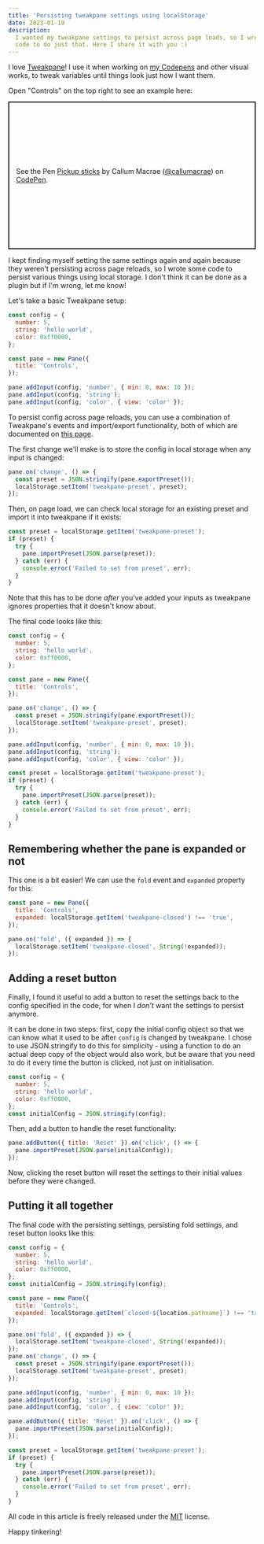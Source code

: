 ```yaml
---
title: 'Persisting tweakpane settings using localStorage'
date: 2023-01-19
description:
  I wanted my tweakpane settings to persist across page loads, so I wrote some
  code to do just that. Here I share it with you :)
---
```


I love [Tweakpane]! I use it when working on [my Codepens] and other visual
works, to tweak variables until things look just how I want them.

Open "Controls" on the top right to see an example here:

<p class="codepen" data-height="300" data-default-tab="result" data-slug-hash="poZpbPY" data-user="callumacrae" style="height: 300px; box-sizing: border-box; display: flex; align-items: center; justify-content: center; border: 2px solid; margin: 1em 0; padding: 1em;">
  <span>See the Pen <a href="https://codepen.io/callumacrae/pen/poZpbPY">
  Pickup sticks</a> by Callum Macrae (<a href="https://codepen.io/callumacrae">@callumacrae</a>)
  on <a href="https://codepen.io">CodePen</a>.</span>
</p>
<script async src="https://cpwebassets.codepen.io/assets/embed/ei.js"></script>

I kept finding myself setting the same settings again and again because they
weren't persisting across page reloads, so I wrote some code to persist various
things using local storage. I don't think it can be done as a plugin but if I'm
wrong, let me know!

Let's take a basic Tweakpane setup:

```js
const config = {
  number: 5,
  string: 'hello world',
  color: 0xff0000,
};

const pane = new Pane({
  title: 'Controls',
});

pane.addInput(config, 'number', { min: 0, max: 10 });
pane.addInput(config, 'string');
pane.addInput(config, 'color', { view: 'color' });
```

To persist config across page reloads, you can use a combination of Tweakpane's
events and import/export functionality, both of which are documented on [this
page][tweakpane misc].

The first change we'll make is to store the config in local storage when any
input is changed:

```js
pane.on('change', () => {
  const preset = JSON.stringify(pane.exportPreset());
  localStorage.setItem('tweakpane-preset', preset);
});
```

Then, on page load, we can check local storage for an existing preset and import
it into tweakpane if it exists:

```js
const preset = localStorage.getItem('tweakpane-preset');
if (preset) {
  try {
    pane.importPreset(JSON.parse(preset));
  } catch (err) {
    console.error('Failed to set from preset', err);
  }
}
```

Note that this has to be done _after_ you've added your inputs as tweakpane
ignores properties that it doesn't know about.

The final code looks like this:

```js
const config = {
  number: 5,
  string: 'hello world',
  color: 0xff0000,
};

const pane = new Pane({
  title: 'Controls',
});

pane.on('change', () => {
  const preset = JSON.stringify(pane.exportPreset());
  localStorage.setItem('tweakpane-preset', preset);
});

pane.addInput(config, 'number', { min: 0, max: 10 });
pane.addInput(config, 'string');
pane.addInput(config, 'color', { view: 'color' });

const preset = localStorage.getItem('tweakpane-preset');
if (preset) {
  try {
    pane.importPreset(JSON.parse(preset));
  } catch (err) {
    console.error('Failed to set from preset', err);
  }
}
```

## Remembering whether the pane is expanded or not

This one is a bit easier! We can use the `fold` event and `expanded` property
for this:

```js
const pane = new Pane({
  title: 'Controls',
  expanded: localStorage.getItem('tweakpane-closed') !== 'true',
});

pane.on('fold', ({ expanded }) => {
  localStorage.setItem('tweakpane-closed', String(!expanded));
});
```

## Adding a reset button

Finally, I found it useful to add a button to reset the settings back to the
config specified in the code, for when I _don't_ want the settings to persist
anymore.

It can be done in two steps: first, copy the initial config object so that we
can know what it used to be after `config` is changed by tweakpane. I chose to
use JSON.stringify to do this for simplicity - using a function to do an actual
deep copy of the object would also work, but be aware that you need to do it
every time the button is clicked, not just on initialisation.

```js
const config = {
  number: 5,
  string: 'hello world',
  color: 0xff0000,
};
const initialConfig = JSON.stringify(config);
```

Then, add a button to handle the reset functionality:

```js
pane.addButton({ title: 'Reset' }).on('click', () => {
  pane.importPreset(JSON.parse(initialConfig));
});
```

Now, clicking the reset button will reset the settings to their initial values
before they were changed.

## Putting it all together

The final code with the persisting settings, persisting fold settings, and reset
button looks like this:

```js
const config = {
  number: 5,
  string: 'hello world',
  color: 0xff0000,
};
const initialConfig = JSON.stringify(config);

const pane = new Pane({
  title: 'Controls',
  expanded: localStorage.getItem(`closed-${location.pathname}`) !== 'true',
});

pane.on('fold', ({ expanded }) => {
  localStorage.setItem('tweakpane-closed', String(!expanded));
});
pane.on('change', () => {
  const preset = JSON.stringify(pane.exportPreset());
  localStorage.setItem('tweakpane-preset', preset);
});

pane.addInput(config, 'number', { min: 0, max: 10 });
pane.addInput(config, 'string');
pane.addInput(config, 'color', { view: 'color' });

pane.addButton({ title: 'Reset' }).on('click', () => {
  pane.importPreset(JSON.parse(initialConfig));
});

const preset = localStorage.getItem('tweakpane-preset');
if (preset) {
  try {
    pane.importPreset(JSON.parse(preset));
  } catch (err) {
    console.error('Failed to set from preset', err);
  }
}
```

All code in this article is freely released under the [MIT] license.

Happy tinkering!

[tweakpane]: https://cocopon.github.io/tweakpane/
[my codepens]: https://codepen.io/callumacrae
[tweakpane misc]: https://cocopon.github.io/tweakpane/misc/
[mit]: https://opensource.org/licenses/MIT

